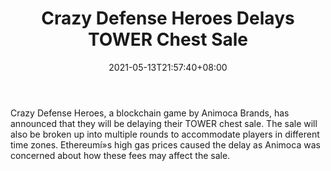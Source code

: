 ﻿---
title: "Crazy Defense Heroes Delays TOWER Chest Sale"
date: 2021-05-13T21:57:40+08:00
lastmod: 2021-05-13T16:45:40+08:00
draft: false
authors: ["Seth"]
description: "Crazy Defense Heroes, a blockchain game by Animoca Brands, has announced that they will be delaying their TOWER chest sale. The sale will also be broken up into multiple rounds to accommodate players in different time zones. Ethereumí»s high gas prices caused the delay as Animoca was concerned about how these fees may affect the sale."
featuredImage: "crazy-defense-heroes-delays-tower-chest-sale.png"
tags: ["NFTs","Play to Earn"]
categories: ["news"]
news: ["NFTs"]
weight: 
lightgallery: true
pinned: false
recommend: false
recommend1: false
---

Crazy Defense Heroes, a blockchain game by Animoca Brands, has announced that they will be delaying their TOWER chest sale. The sale will also be broken up into multiple rounds to accommodate players in different time zones. Ethereumí»s high gas prices caused the delay as Animoca was concerned about how these fees may affect the sale.

<!--more-->

